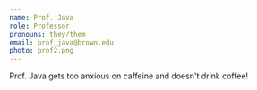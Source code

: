 ```yaml
---
name: Prof. Java
role: Professor
pronouns: they/them
email: prof_java@brown.edu
photo: prof2.png
---
```


Prof. Java gets too anxious on caffeine and doesn't drink coffee!
